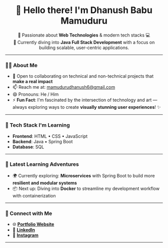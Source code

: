 <h1 align="center">👋 Hello there! I'm Dhanush Babu Mamuduru</h1>

<p align="center">
  👀 Passionate about <strong>Web Technologies</strong> & modern tech stacks 💻 <br>
  🌱 Currently diving into <strong>Java Full Stack Development</strong> with a focus on building scalable, user-centric applications.
</p>

---

### 👨‍💻 About Me
- 🤝 Open to collaborating on technical and non-technical projects that **make a real impact**  
- 📫 Reach me at: [mamudurudhanush6@gmail.com](mailto:mamudurudhanush6@gmail.com)  
- 😄 Pronouns: He / Him  
- ⚡ **Fun Fact**: I'm fascinated by the intersection of technology and art — always exploring ways to create **visually stunning user experiences**! ✨

---

### 🚀 Tech Stack I'm Learning
- **Frontend**: HTML • CSS • JavaScript  
- **Backend**: Java • Spring Boot  
- **Database**: SQL  

---

### 🌱 Latest Learning Adventures
- 🌍 Currently exploring: **Microservices** with Spring Boot to build more **resilient and modular systems**  
- 📦 Next up: Diving into **Docker** to streamline my development workflow with containerization

---

### 🔗 Connect with Me
- 🌐 [**Portfolio Website**](https://dhanushbabu.netlify.app/)  
- 💼 [**LinkedIn**](https://www.linkedin.com/in/dhanush-babu-mamuduru-3863a2276)  
- 📸 [**Instagram**](https://www.instagram.com/just._.dhanush69/)  

---

<!---
dhanush-babu-M/dhanush-babu-M is a ✨ special ✨ repository because its `README.md` appears on your GitHub profile.
This is where you can share your journey, goals, and what makes you unique 🚀
--->
